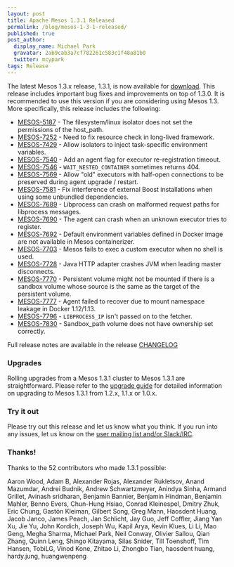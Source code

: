 ```yaml
---
layout: post
title: Apache Mesos 1.3.1 Released
permalink: /blog/mesos-1-3-1-released/
published: true
post_author:
  display_name: Michael Park
  gravatar: 2ab9cab3a7cf782261c583c1f48a81b0
  twitter: mcypark
tags: Release
---
```


The latest Mesos 1.3.x release, 1.3.1, is now available for [download](http://mesos.apache.org/downloads). This release includes important bug fixes and improvements on top of 1.3.0. It is recommended to use this version if you are considering using Mesos 1.3. More specifically, this release includes the following:

* [MESOS-5187](https://issues.apache.org/jira/browse/MESOS-5187) - The filesystem/linux isolator does not set the permissions of the host_path.
* [MESOS-7252](https://issues.apache.org/jira/browse/MESOS-7252) - Need to fix resource check in long-lived framework.
* [MESOS-7429](https://issues.apache.org/jira/browse/MESOS-7429) - Allow isolators to inject task-specific environment variables.
* [MESOS-7540](https://issues.apache.org/jira/browse/MESOS-7540) - Add an agent flag for executor re-registration timeout.
* [MESOS-7546](https://issues.apache.org/jira/browse/MESOS-7546) - `WAIT_NESTED_CONTAINER` sometimes returns 404.
* [MESOS-7569](https://issues.apache.org/jira/browse/MESOS-7569) - Allow "old" executors with half-open connections to be preserved during agent upgrade / restart.
* [MESOS-7581](https://issues.apache.org/jira/browse/MESOS-7581) - Fix interference of external Boost installations when using some unbundled dependencies.
* [MESOS-7689](https://issues.apache.org/jira/browse/MESOS-7689) - Libprocess can crash on malformed request paths for libprocess messages.
* [MESOS-7690](https://issues.apache.org/jira/browse/MESOS-7690) - The agent can crash when an unknown executor tries to register.
* [MESOS-7692](https://issues.apache.org/jira/browse/MESOS-7692) - Default environment variables defined in Docker image are not available in Mesos containerizer.
* [MESOS-7703](https://issues.apache.org/jira/browse/MESOS-7703) - Mesos fails to exec a custom executor when no shell is used.
* [MESOS-7728](https://issues.apache.org/jira/browse/MESOS-7728) - Java HTTP adapter crashes JVM when leading master disconnects.
* [MESOS-7770](https://issues.apache.org/jira/browse/MESOS-7770) - Persistent volume might not be mounted if there is a sandbox volume whose source is the same as the target of the persistent volume.
* [MESOS-7777](https://issues.apache.org/jira/browse/MESOS-7777) - Agent failed to recover due to mount namespace leakage in Docker 1.12/1.13.
* [MESOS-7796](https://issues.apache.org/jira/browse/MESOS-7796) - `LIBPROCESS_IP` isn't passed on to the fetcher.
* [MESOS-7830](https://issues.apache.org/jira/browse/MESOS-7830) - Sandbox_path volume does not have ownership set correctly.

Full release notes are available in the release [CHANGELOG](https://git-wip-us.apache.org/repos/asf?p=mesos.git;a=blob_plain;f=CHANGELOG;hb=1.3.1)

### Upgrades

Rolling upgrades from a Mesos 1.3.1 cluster to Mesos 1.3.1 are straightforward.
Please refer to the [upgrade
guide](http://mesos.apache.org/documentation/latest/upgrades/) for detailed information on upgrading to Mesos 1.3.1 from 1.2.x, 1.1.x or 1.0.x.

### Try it out

Please try out this release and let us know what you think. If you run into any issues, let us know on the [user mailing list and/or Slack/IRC](https://mesos.apache.org/community).

### Thanks!

Thanks to the 52 contributors who made 1.3.1 possible:

Aaron Wood, Adam B, Alexander Rojas, Alexander Rukletsov, Anand Mazumdar, Andrei Budnik, Andrew Schwartzmeyer, Anindya Sinha, Armand Grillet, Avinash sridharan, Benjamin Bannier, Benjamin Hindman, Benjamin Mahler, Benno Evers, Chun-Hung Hsiao, Conrad Kleinespel, Dmitry Zhuk, Eric Chung, Gastón Kleiman, Gilbert Song, Greg Mann, Haosdent Huang, Jacob Janco, James Peach, Jan Schlicht, Jay Guo, Jeff Coffler, Jiang Yan Xu, Jie Yu, John Kordich, Joseph Wu, Kapil Arya, Kevin Klues, Li Li, Mao Geng, Megha Sharma, Michael Park, Neil Conway, Olivier Sallou, Qian Zhang, Quinn Leng, Shingo Kitayama, Silas Snider, Till Toenshoff, Tim Hansen, TobiLG, Vinod Kone, Zhitao Li, Zhongbo Tian, haosdent huang, hardy.jung, huangwenpeng
